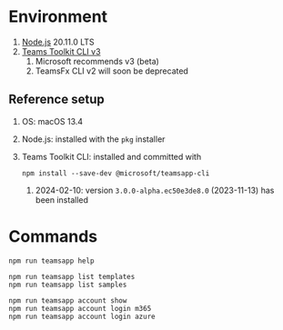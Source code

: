 # Environment

1. [Node.js](https://nodejs.org/) 20.11.0 LTS
1. [Teams Toolkit CLI v3](https://aka.ms/teamsfx-toolkit-cli)
    1. Microsoft recommends v3 (beta)
    1. TeamsFx CLI v2 will soon be deprecated

## Reference setup

1. OS: macOS 13.4
1. Node.js: installed with the `pkg` installer
1. Teams Toolkit CLI: installed and committed with

       npm install --save-dev @microsoft/teamsapp-cli

    1. 2024-02-10: version `3.0.0-alpha.ec50e3de8.0` (2023-11-13) has been installed


# Commands

    npm run teamsapp help

    npm run teamsapp list templates
    npm run teamsapp list samples

    npm run teamsapp account show
    npm run teamsapp account login m365
    npm run teamsapp account login azure
